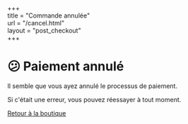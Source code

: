 +++  
title = "Commande annulée"  
url    = "/cancel.html"  
layout = "post_checkout"  
+++
<h1>😕 Paiement annulé</h1>
<p>Il semble que vous ayez annulé le processus de paiement.</p>
<p>Si c'était une erreur, vous pouvez réessayer à tout moment.</p>
<p><a href="/">Retour à la boutique</a></p>